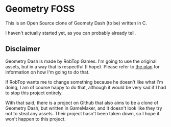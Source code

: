 
# Geometry FOSS

This is an Open Source clone of Geomety Dash (to be) written in C.

I haven't actually started yet, as you can probably already tell.

## Disclaimer

Geometry Dash is made by RobTop Games.
I'm going to use the original assets, but in a way that is respectful (I hope). Please refer to [the plan](THEPLAN.md) for information on how I'm going to do that.

If RobTop wants me to change something because he doesn't like what I'm doing, I am of course happy to do that, although it would be very sad if I had to stop this project entirely.

With that said, there is a project on Github that also aims to be a clone of Geometry Dash, but written in GameMaker, and it doesn't look like they try not to steal any assets. Their project hasn't been taken down, so I hope it won't happen to this project.
